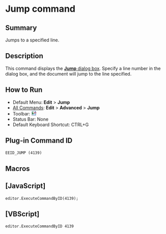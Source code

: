 # Jump command

## Summary

Jumps to a specified line.

## Description

This command displays the [**Jump** dialog box](../../dlg/jump/index). Specify a line number in the dialog box, and the document will jump to the line
specified.

## How to Run

- Default Menu: **Edit** \> **Jump**
- [All Commands](../tools/all_commands): **Edit** \> **Advanced**
\> **Jump**
- Toolbar: ![](../../images/jump.gif)
- Status Bar: None
- Default Keyboard Shortcut: CTRL+G

## Plug-in Command ID

```
EEID_JUMP (4139)
```

## Macros

## \[JavaScript\]

```
editor.ExecuteCommandByID(4139);
```

## \[VBScript\]

```
editor.ExecuteCommandByID 4139
```
